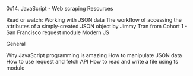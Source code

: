 0x14. JavaScript - Web scraping
Resources

Read or watch:
Working with JSON data
The workflow of accessing the attributes of a simply-created JSON object by Jimmy Tran from Cohort 1 - San Francisco
request module
Modern JS

General

Why JavaScript programming is amazing
How to manipulate JSON data
How to use request and fetch API
How to read and write a file using fs module

